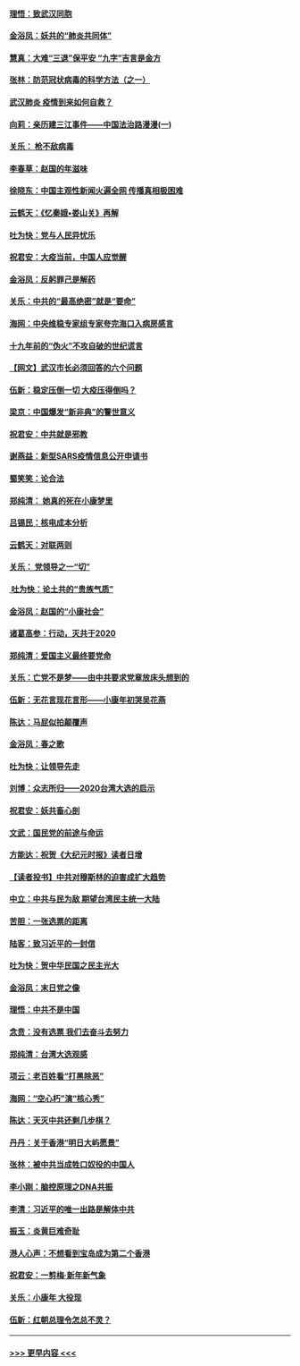 #### [理悟：致武汉同胞](../pages/nsc993/n11831522.md?t=01301501) 
#### [金浴凤：妖共的“肺炎共同体”](../pages/nsc993/n11829448.md?t=01301501) 
#### [慧真：大难“三退”保平安 “九字”吉言是金方](../pages/nsc993/n11829501.md?t=01301501) 
#### [张林：防范冠状病毒的科学方法（之一）](../pages/nsc993/n11828618.md?t=01301501) 
#### [武汉肺炎 疫情到来如何自救？](../pages/nsc993/n11827632.md?t=01301501) 
#### [向莉：亲历建三江事件——中国法治路漫漫(一)](../pages/nsc993/n11827190.md?t=01301501) 
#### [关乐： 枪不敌病毒](../pages/nsc993/n11826746.md?t=01301501) 
#### [李春草：赵国的年滋味](../pages/nsc993/n11826321.md?t=01301501) 
#### [徐晓东：中国主观性新闻火遍全网 传播真相极困难](../pages/nsc993/n11826508.md?t=01301501) 
#### [云鹤天：《忆秦娥▪娄山关》再解](../pages/nsc993/n11824682.md?t=01301501) 
#### [吐为快：党与人民异忧乐](../pages/nsc993/n11824660.md?t=01301501) 
#### [祝君安：大疫当前，中国人应觉醒](../pages/nsc993/n11821946.md?t=01301501) 
#### [金浴凤：反躬罪己是解药](../pages/nsc993/n11820280.md?t=01301501) 
#### [关乐：中共的“最高绝密”就是“要命”](../pages/nsc993/n11816946.md?t=01301501) 
#### [海网：中央维稳专家组专家夸完海口入病房感言](../pages/nsc993/n11815138.md?t=01301501) 
#### [十九年前的“伪火”不攻自破的世纪谎言](../pages/nsc993/n11813238.md?t=01301501) 
#### [【网文】武汉市长必须回答的六个问题](../pages/nsc993/n11813848.md?t=01301501) 
#### [伍新：稳定压倒一切 大疫压得倒吗？](../pages/nsc993/n11812634.md?t=01301501) 
#### [梁京：中国爆发“新非典”的警世意义](../pages/nsc993/n11812554.md?t=01301501) 
#### [祝君安：中共就是邪教](../pages/nsc993/n11812431.md?t=01301501) 
#### [谢燕益：新型SARS疫情信息公开申请书](../pages/nsc993/n11808840.md?t=01301501) 
#### [蜀笑笑：论合法](../pages/nsc993/n11808064.md?t=01301501) 
#### [郑纯清： 她真的死在小康梦里](../pages/nsc993/n11806623.md?t=01301501) 
#### [吕锡民：核电成本分析](../pages/nsc993/n11806284.md?t=01301501) 
#### [云鹤天：对联两则](../pages/nsc993/n11805957.md?t=01301501) 
#### [关乐： 党领导之一“切”](../pages/nsc993/n11804505.md?t=01301501) 
#### [ 吐为快：论土共的“贵族气质”](../pages/nsc993/n11804490.md?t=01301501) 
#### [金浴凤：赵国的“小康社会”](../pages/nsc993/n11804452.md?t=01301501) 
#### [诸葛高参：行动，灭共于2020](../pages/nsc993/n11804120.md?t=01301501) 
#### [郑纯清：爱国主义最终要党命](../pages/nsc993/n11802197.md?t=01301501) 
#### [关乐：亡党不是梦——由中共要求党章放床头想到的](../pages/nsc993/n11802156.md?t=01301501) 
#### [伍新：无花言现花言形——小康年初哭吴花燕](../pages/nsc993/n11800044.md?t=01301501) 
#### [陈达：马屁似拍颠覆声](../pages/nsc993/n11800010.md?t=01301501) 
#### [金浴凤：春之歌](../pages/nsc993/n11797687.md?t=01301501) 
#### [吐为快：让领导先走](../pages/nsc993/n11797512.md?t=01301501) 
#### [刘博：众志所归——2020台湾大选的启示](../pages/nsc993/n11796878.md?t=01301501) 
#### [祝君安：妖共畜心剖](../pages/nsc993/n11794273.md?t=01301501) 
#### [文武：国民党的前途与命运](../pages/nsc993/n11794198.md?t=01301501) 
#### [方能达：祝贺《大纪元时报》读者日增](../pages/nsc993/n11793807.md?t=01301501) 
#### [【读者投书】中共对穆斯林的迫害成扩大趋势](../pages/nsc993/n11791371.md?t=01301501) 
#### [中立：中共与民为敌 期望台湾民主统一大陆](../pages/nsc993/n11790392.md?t=01301501) 
#### [苦胆：一张选票的距离](../pages/nsc993/n11788914.md?t=01301501) 
#### [陆客：致习近平的一封信](../pages/nsc993/n11788867.md?t=01301501) 
#### [吐为快：贺中华民国之民主光大](../pages/nsc993/n11788618.md?t=01301501) 
#### [金浴凤：末日党之像](../pages/nsc993/n11787475.md?t=01301501) 
#### [理悟：中共不是中国](../pages/nsc993/n11787463.md?t=01301501) 
#### [念贲：没有选票  我们去奋斗去努力](../pages/nsc993/n11787398.md?t=01301501) 
#### [郑纯清：台湾大选观感](../pages/nsc993/n11786210.md?t=01301501) 
#### [项云：老百姓看“打黑除恶”](../pages/nsc993/n11785398.md?t=01301501) 
#### [海网：“空心朽”演“核心秀”](../pages/nsc993/n11783874.md?t=01301501) 
#### [陈达：天灭中共还剩几步棋？](../pages/nsc993/n11783719.md?t=01301501) 
#### [丹丹：关于香港“明日大屿愿景”](../pages/nsc993/n11783273.md?t=01301501) 
#### [张林：被中共当成牲口奴役的中国人](../pages/nsc993/n11782397.md?t=01301501) 
#### [李小刚：脑控原理之DNA共振](../pages/nsc993/n11780962.md?t=01301501) 
#### [李清：习近平的唯一出路是解体中共](../pages/nsc993/n11780866.md?t=01301501) 
#### [振玉：炎黄巨难奇耻](../pages/nsc993/n11779632.md?t=01301501) 
#### [港人心声：不想看到宝岛成为第二个香港](../pages/nsc993/n11778817.md?t=01301501) 
#### [祝君安：一剪梅‧新年新气象](../pages/nsc993/n11776340.md?t=01301501) 
#### [关乐：小康年 大役现](../pages/nsc993/n11774213.md?t=01301501) 
#### [伍新：红朝总理令怎总不灵？](../pages/nsc993/n11770813.md?t=01301501) 

----
#### [ >>> 更早内容 <<< ](../indexes/nsc993-earlier.md)
